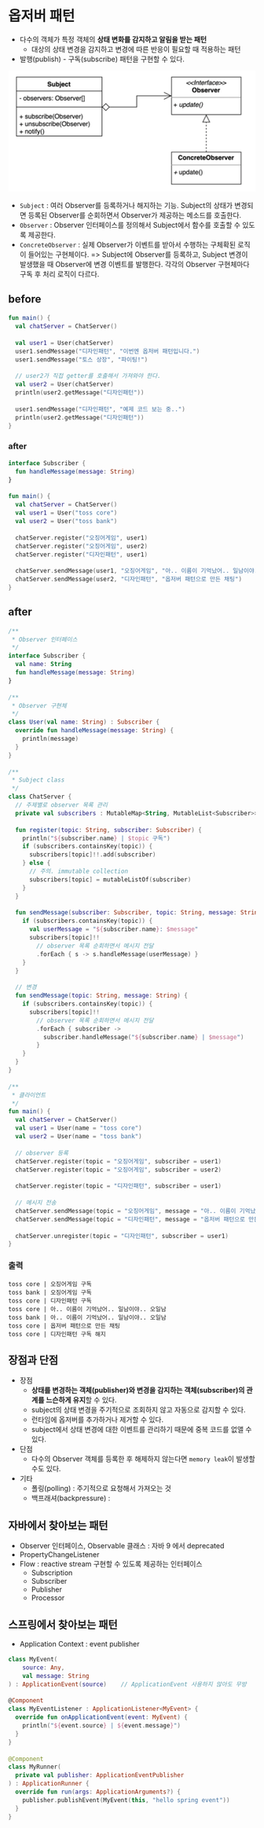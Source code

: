 # 옵저버 패턴

- 다수의 객체가 특정 객체의 **상태 변화를 감지하고 알림을 받는 패턴**
  - 대상의 상태 변경을 감지하고 변경에 따른 반응이 필요할 때 적용하는 패턴
- 발행(publish) - 구독(subscribe) 패턴을 구현할 수 있다.

![옵저버 패턴](./observer_pattern.png)
- `Subject` : 여러 Observer를 등록하거나 해지하는 기능. Subject의 상태가 변경되면 등록된 Observer를 순회하면서 Observer가 제공하는 메소드를 호출한다.
- `Observer` : Observer 인터페이스를 정의해서 Subject에서 함수를 호출할 수 있도록 제공한다.
- `ConcreteObserver` : 실제 Observer가 이벤트를 받아서 수행하는 구체확된 로직이 들어있는 구현체이다.
=> Subject에 Observer를 등록하고, Subject 변경이 발생했을 때 Observer에 변경 이벤트를 발행한다. 각각의 Observer 구현체마다 구독 후 처리 로직이 다르다. 



## before

```kotlin
fun main() {
  val chatServer = ChatServer()

  val user1 = User(chatServer)
  user1.sendMessage("디자인패턴", "이번엔 옵저버 패턴입니다.")
  user1.sendMessage("토스 상장", "파이팅!")

  // user2가 직접 getter를 호출해서 가져와야 한다.
  val user2 = User(chatServer)
  println(user2.getMessage("디자인패턴"))

  user1.sendMessage("디자인패턴", "예제 코드 보는 중..")
  println(user2.getMessage("디자인패턴"))
}
```

### after

```kotlin
interface Subscriber {
  fun handleMessage(message: String)
}

fun main() {
  val chatServer = ChatServer()
  val user1 = User("toss core")
  val user2 = User("toss bank")

  chatServer.register("오징어게임", user1)
  chatServer.register("오징어게임", user2)
  chatServer.register("디자인패턴", user1)

  chatServer.sendMessage(user1, "오징어게임", "아.. 이름이 기억났어.. 일남이야.. 오일남")
  chatServer.sendMessage(user2, "디자인패턴", "옵저버 패턴으로 만든 채팅")
}

```

## after

```kotlin
/**
 * Observer 인터페이스
 */
interface Subscriber {
  val name: String
  fun handleMessage(message: String)
}

/**
 * Observer 구현체
 */
class User(val name: String) : Subscriber {
  override fun handleMessage(message: String) {
    println(message)
  }
}

/**
 * Subject class
 */
class ChatServer {
  // 주제별로 observer 목록 관리
  private val subscribers : MutableMap<String, MutableList<Subscriber>> = mutableMapOf()

  fun register(topic: String, subscriber: Subscriber) {
    println("${subscriber.name} | $topic 구독")
    if (subscribers.containsKey(topic)) {
      subscribers[topic]!!.add(subscriber)
    } else {
      // 주의. immutable collection
      subscribers[topic] = mutableListOf(subscriber)
    }
  }

  fun sendMessage(subscriber: Subscriber, topic: String, message: String) {
    if (subscribers.containsKey(topic)) {
      val userMessage = "${subscriber.name}: $message"
      subscribers[topic]!!
        // observer 목록 순회하면서 메시지 전달
        .forEach { s -> s.handleMessage(userMessage) }
    }
  }

  // 변경
  fun sendMessage(topic: String, message: String) {
    if (subscribers.containsKey(topic)) {
      subscribers[topic]!!
        // observer 목록 순회하면서 메시지 전달
        .forEach { subscriber ->
          subscriber.handleMessage("${subscriber.name} | $message")
        }
    }
  }
}

/**
 * 클라이언트
 */
fun main() {
  val chatServer = ChatServer()
  val user1 = User(name = "toss core")
  val user2 = User(name = "toss bank")

  // observer 등록
  chatServer.register(topic = "오징어게임", subscriber = user1)
  chatServer.register(topic = "오징어게임", subscriber = user2)

  chatServer.register(topic = "디자인패턴", subscriber = user1)

  // 메시지 전송
  chatServer.sendMessage(topic = "오징어게임", message = "아.. 이름이 기억났어.. 일남이야.. 오일남")
  chatServer.sendMessage(topic = "디자인패턴", message = "옵저버 패턴으로 만든 채팅")

  chatServer.unregister(topic = "디자인패턴", subscriber = user1)
}
```

### 출력

```text
toss core | 오징어게임 구독
toss bank | 오징어게임 구독
toss core | 디자인패턴 구독
toss core | 아.. 이름이 기억났어.. 일남이야.. 오일남
toss bank | 아.. 이름이 기억났어.. 일남이야.. 오일남
toss core | 옵저버 패턴으로 만든 채팅
toss core | 디자인패턴 구독 해지
```

## 장점과 단점
- 장점
  - **상태를 변경하는 객체(publisher)와 변경을 감지하는 객체(subscriber)의 관계를 느슨하게 유지**할 수 있다.
  - subject의 상태 변경을 주기적으로 조회하지 않고 자동으로 감지할 수 있다.
  - 런타임에 옵저버를 추가하거나 제거할 수 있다.
  - subject에서 상태 변경에 대한 이벤트를 관리하기 때문에 중복 코드를 없앨 수 있다.
- 단점
  - 다수의 Observer 객체를 등록한 후 해제하지 않는다면 `memory leak`이 발생할 수도 있다.
- 기타
  - 폴링(polling) : 주기적으로 요청해서 가져오는 것
  - 백프래셔(backpressure) : 

## 자바에서 찾아보는 패턴
- Observer 인터페이스, Observable 클래스 : 자바 9 에서 deprecated
- PropertyChangeListener
- Flow : reactive stream 구현할 수 있도록 제공하는 인터페이스
  - Subscription
  - Subscriber
  - Publisher
  - Processor

## 스프링에서 찾아보는 패턴
- Application Context : event publisher

```kotlin
class MyEvent(
    source: Any,
    val message: String
) : ApplicationEvent(source)    // ApplicationEvent 사용하지 않아도 무방

@Component
class MyEventListener : ApplicationListener<MyEvent> {
  override fun onApplicationEvent(event: MyEvent) {
    println("${event.source} | ${event.message}")
  }
}

@Component
class MyRunner(
  private val publisher: ApplicationEventPublisher
) : ApplicationRunner {
  override fun run(args: ApplicationArguments?) {
    publisher.publishEvent(MyEvent(this, "hello spring event"))
  }
}
```
